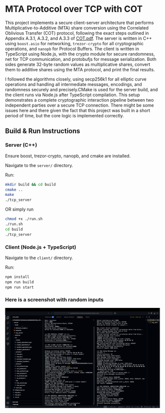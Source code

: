 # MTA Protocol over TCP with COT

This project implements a secure client-server architecture that performs Multiplicative-to-Additive (MTA) share conversion using the Correlated Oblivious Transfer (COT) protocol, following the exact steps outlined in Appendix A.3.1, A.3.2, and A.3.3 of [COT.pdf](https://drive.google.com/file/d/1vxocILe5d3aUqj0qAwWZGzggCacQC4Q7/view). The server is written in C++ using `boost.asio` for networking, `trezor-crypto` for all cryptographic operations, and `nanopb` for Protocol Buffers. The client is written in TypeScript using Node.js, with the crypto module for secure randomness, net for TCP communication, and protobufjs for message serialization. Both sides generate 32-byte random values as multiplicative shares, convert them to additive shares using the MTA protocol, and print the final results.

I followed the algorithms closely, using secp256k1 for all elliptic curve operations and handling all intermediate messages, encodings, and randomness securely and precisely.CMake is used for the server build, and the client runs via Node.js after TypeScript compilation. This setup demonstrates a complete cryptographic interaction pipeline between two independent parties over a secure TCP connection. There might be some issues here and there given the fact that this project was built in a short period of time, but the core logic is implemented correctly.

## Build & Run Instructions
### Server (C++)
Ensure boost, trezor-crypto, nanopb, and cmake are installed.

Navigate to the `server/` directory.

Run:
```bash
mkdir build && cd build
cmake ..
make
./tcp_server
```

OR simply run
```bash
chmod +x ./run.sh
./run.sh
cd build
./tcp_server
```

### Client (Node.js + TypeScript)

Navigate to the `client/` directory.

Run:

```bash
npm install
npm run build
npm run start
```

### Here is a screenshot with random inputs
![alt text](<image.png>)